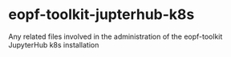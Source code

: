 # eopf-toolkit-jupterhub-k8s
Any related files involved in the administration of the eopf-toolkit JupyterHub k8s installation
